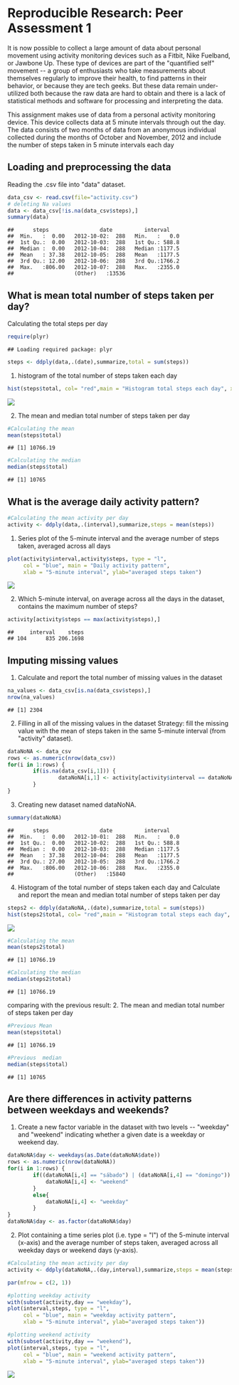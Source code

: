 # Reproducible Research: Peer Assessment 1
It is now possible to collect a large amount of data about personal movement using activity monitoring devices such as a Fitbit, Nike Fuelband, or Jawbone Up. These type of devices are part of the "quantified self" movement -- a group of enthusiasts who take measurements about themselves regularly to improve their health, to find patterns in their behavior, or because they are tech geeks. But these data remain under-utilized both because the raw data are hard to obtain and there is a lack of statistical methods and software for processing and interpreting the data.

This assignment makes use of data from a personal activity monitoring device. This device collects data at 5 minute intervals through out the day. The data consists of two months of data from an anonymous individual collected during the months of October and November, 2012 and include the number of steps taken in 5 minute intervals each day

## Loading and preprocessing the data

Reading the .csv file into "data" dataset.


```r
data_csv <- read.csv(file="activity.csv")
# deleting Na values
data <- data_csv[!is.na(data_csv$steps),]
summary(data)
```

```
##      steps                date          interval     
##  Min.   :  0.00   2012-10-02:  288   Min.   :   0.0  
##  1st Qu.:  0.00   2012-10-03:  288   1st Qu.: 588.8  
##  Median :  0.00   2012-10-04:  288   Median :1177.5  
##  Mean   : 37.38   2012-10-05:  288   Mean   :1177.5  
##  3rd Qu.: 12.00   2012-10-06:  288   3rd Qu.:1766.2  
##  Max.   :806.00   2012-10-07:  288   Max.   :2355.0  
##                   (Other)   :13536
```



## What is mean total number of steps taken per day?
Calculating the total steps per day

```r
require(plyr)
```

```
## Loading required package: plyr
```

```r
steps <- ddply(data,.(date),summarize,total = sum(steps))
```

1. histogram of the total number of steps taken each day

```r
hist(steps$total, col= "red",main = "Histogram total steps each day", xlab= "Steps each day")
```

![](PA1_template_files/figure-html/unnamed-chunk-3-1.png) 

2.  The mean and median total number of steps taken per day


```r
#Calculating the mean
mean(steps$total)
```

```
## [1] 10766.19
```

```r
#Calculating the median
median(steps$total)
```

```
## [1] 10765
```


## What is the average daily activity pattern?

```r
#Calculating the mean activity per day
activity <- ddply(data,.(interval),summarize,steps = mean(steps))
```


1. Series plot  of the 5-minute interval and the average number of steps taken, averaged across all days


```r
plot(activity$interval,activity$steps, type = "l", 
     col = "blue", main = "Daily activity pattern", 
     xlab = "5-minute interval", ylab="averaged steps taken")
```

![](PA1_template_files/figure-html/unnamed-chunk-6-1.png) 

2. Which 5-minute interval, on average across all the days in the dataset, contains the maximum number of steps?


```r
activity[activity$steps == max(activity$steps),]
```

```
##     interval    steps
## 104      835 206.1698
```


## Imputing missing values
1. Calculate and report the total number of missing values in the dataset 

```r
na_values <- data_csv[is.na(data_csv$steps),]
nrow(na_values)
```

```
## [1] 2304
```

2. Filling in all of the missing values in the dataset
Strategy: fill the missing value with the mean of steps taken in the same 5-minute interval (from "activity" dataset).


```r
dataNoNA <- data_csv 
rows <- as.numeric(nrow(data_csv))
for(i in 1:rows) {
        if(is.na(data_csv[i,1])) {
                dataNoNA[i,1] <- activity[activity$interval == dataNoNA[i,3],2]
        }
}
```

3. Creating new dataset named dataNoNA.

```r
summary(dataNoNA)
```

```
##      steps                date          interval     
##  Min.   :  0.00   2012-10-01:  288   Min.   :   0.0  
##  1st Qu.:  0.00   2012-10-02:  288   1st Qu.: 588.8  
##  Median :  0.00   2012-10-03:  288   Median :1177.5  
##  Mean   : 37.38   2012-10-04:  288   Mean   :1177.5  
##  3rd Qu.: 27.00   2012-10-05:  288   3rd Qu.:1766.2  
##  Max.   :806.00   2012-10-06:  288   Max.   :2355.0  
##                   (Other)   :15840
```

4. Histogram of the total number of steps taken each day and Calculate and report the mean and median total number of steps taken per day


```r
steps2 <- ddply(dataNoNA,.(date),summarize,total = sum(steps))
hist(steps2$total, col= "red",main = "Histogram total steps each day", xlab= "Steps each day")
```

![](PA1_template_files/figure-html/unnamed-chunk-11-1.png) 

```r
#Calculating the mean
mean(steps2$total)
```

```
## [1] 10766.19
```

```r
#Calculating the median
median(steps2$total)
```

```
## [1] 10766.19
```

comparing with the previous result:
2.  The mean and median total number of steps taken per day


```r
#Previous Mean
mean(steps$total)
```

```
## [1] 10766.19
```

```r
#Previous  median
median(steps$total)
```

```
## [1] 10765
```

## Are there differences in activity patterns between weekdays and weekends?
1. Create a new factor variable in the dataset with two levels -- "weekday" and "weekend" indicating whether a given date is a weekday or weekend day.

```r
dataNoNA$day <- weekdays(as.Date(dataNoNA$date))
rows <- as.numeric(nrow(dataNoNA))
for(i in 1:rows) {
        if((dataNoNA[i,4] == "sábado") | (dataNoNA[i,4] == "domingo")) {
            dataNoNA[i,4] <- "weekend"
        }
        else{
            dataNoNA[i,4] <- "weekday"
        }
}
dataNoNA$day <- as.factor(dataNoNA$day)
```


2. Plot containing a time series plot (i.e. type = "l") of the 5-minute interval (x-axis) and the average number of steps taken, averaged across all weekday days or weekend days (y-axis).

```r
#Calculating the mean activity per day
activity <- ddply(dataNoNA,.(day,interval),summarize,steps = mean(steps))

par(mfrow = c(2, 1))

#plotting weekday activity
with(subset(activity,day == "weekday"),
plot(interval,steps, type = "l", 
     col = "blue", main = "weekday activity pattern", 
     xlab = "5-minute interval", ylab="averaged steps taken"))

#plotting weekend activity
with(subset(activity,day == "weekend"),
plot(interval,steps, type = "l", 
     col = "blue", main = "weekend activity pattern", 
     xlab = "5-minute interval", ylab="averaged steps taken")) 
```

![](PA1_template_files/figure-html/unnamed-chunk-14-1.png) 
